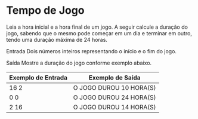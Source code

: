 # Tempo de Jogo
Leia a hora inicial e a hora final de um jogo. A seguir calcule a duração do jogo, sabendo
que o mesmo pode começar em um dia e terminar em outro, tendo uma duração máxima de 24 horas.

Entrada
Dois números inteiros representando o início e o fim do jogo.

Saída
Mostre a duração do jogo conforme exemplo abaixo.

|Exemplo de Entrada | Exemplo de Saída|
|-------------------|-----------------|
|16 2               | O JOGO DUROU 10 HORA(S)|
|0 0                | O JOGO DUROU 24 HORA(S)|
|2 16               | O JOGO DUROU 14 HORA(S)|